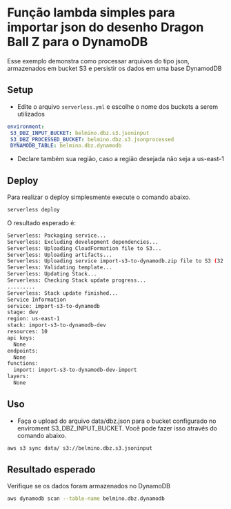 <!--
title: Função lambda para importar json do desenho Dragon Ball Z
description: A função lamda é disparada quando um arquivo .json é inserido no bucket S3
layout: Doc
framework: v2
platform: AWS
language: nodeJS
authorLink: 'https://github.com/pedrobelmino'
authorName: 'Pedro Belmino'
-->
# Função lambda simples para importar json do desenho Dragon Ball Z para o DynamoDB

Esse exemplo demonstra como processar arquivos do tipo json, armazenados em bucket S3 e persistir os dados em uma base DynamodDB

## Setup

- Edite o arquivo `serverless.yml` e escolhe o nome dos buckets a serem utilizados
```yml
environment:
 S3_DBZ_INPUT_BUCKET: belmino.dbz.s3.jsoninput
 S3_DBZ_PROCESSED_BUCKET: belmino.dbz.s3.jsonprocessed
 DYNAMODB_TABLE: belmino.dbz.dynamodb
```

- Declare também sua região, caso a região desejada não seja a us-east-1

## Deploy

Para realizar o deploy simplesmente execute o comando abaixo.

```bash
serverless deploy
```

O resultado esperado é: 

```bash
Serverless: Packaging service...
Serverless: Excluding development dependencies...
Serverless: Uploading CloudFormation file to S3...
Serverless: Uploading artifacts...
Serverless: Uploading service import-s3-to-dynamodb.zip file to S3 (32.44 KB)...
Serverless: Validating template...
Serverless: Updating Stack...
Serverless: Checking Stack update progress...
.........
Serverless: Stack update finished...
Service Information
service: import-s3-to-dynamodb
stage: dev
region: us-east-1
stack: import-s3-to-dynamodb-dev
resources: 10
api keys:
  None
endpoints:
  None
functions:
  import: import-s3-to-dynamodb-dev-import
layers:
  None
```

## Uso

- Faça o upload do arquivo data/dbz.json para o bucket configurado no enviroment S3_DBZ_INPUT_BUCKET. Você pode fazer isso através do comando abaixo.
```bash
aws s3 sync data/ s3://belmino.dbz.s3.jsoninput
```

## Resultado esperado
Verifique se os dados foram armazenados no DynamoDB
```bash
aws dynamodb scan --table-name belmino.dbz.dynamodb
```
